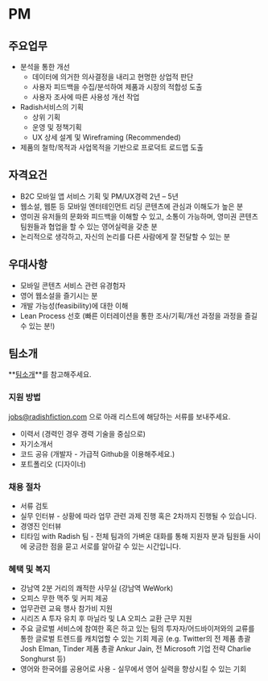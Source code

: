 
# PM

## 주요업무
 
- 분석을 통한 개선
  - 데이터에 의거한 의사결정을 내리고 현명한 상업적 판단
  - 사용자 피드백을 수집/분석하여 제품과 시장의 적합성 도출
  - 사용자 조사에 따른 사용성 개선 작업
- Radish서비스의 기획
  - 상위 기획
  - 운영 및 정책기획
  - UX 상세 설계 및 Wireframing (Recommended) 
- 제품의 철학/목적과 사업목적을 기반으로 프로덕트 로드맵 도출
 
## 자격요건

- B2C 모바일 앱 서비스 기획 및 PM/UX경력 2년 – 5년
- 웹소설, 웹툰 등 모바일 엔터테인먼트 리딩 콘텐츠에 관심과 이해도가 높은 분
- 영미권 유저들의 문화와 피드백을 이해할 수 있고, 소통이 가능하며, 영미권 콘텐츠팀원들과 협업을 할 수 있는 영어실력을 갖춘 분
- 논리적으로 생각하고, 자신의 논리를 다른 사람에게 잘 전달할 수 있는 분

## 우대사항 

- 모바일 콘텐츠 서비스 관련 유경험자
- 영어 웹소설을 즐기시는 분
- 개발 가능성(feasibility)에 대한 이해  
- Lean Process 선호 (빠른 이터레이션을 통한 조사/기획/개선 과정을 과정을 즐길 수 있는 분!)

## 팀소개

**[팀소개](https://github.com/radishmedia/team/blob/master/README.md)**를 참고해주세요.


### 지원 방법

jobs@radishfiction.com 으로 아래 리스트에 해당하는 서류를 보내주세요. 

- 이력서 (경력인 경우 경력 기술을 중심으로)
- 자기소개서
- 코드 공유 (개발자 - 가급적 Github을 이용해주세요.) 
- 포트폴리오 (디자이너)


### 채용 절차

- 서류 검토
- 실무 인터뷰 - 상황에 따라 업무 관련 과제 진행 혹은 2차까지 진행될 수 있습니다.
- 경영진 인터뷰
- 티타임 with Radish 팀 - 전체 팀과의 가벼운 대화를 통해 지원자 분과 팀원들 사이에 궁금한 점을 묻고 서로를 알아갈 수 있는 시간입니다.


### 혜택 및 복지

- 강남역 2분 거리의 쾌적한 사무실 (강남역 WeWork)
- 오피스 무한 맥주 및 커피 제공
- 업무관련 교육 행사 참가비 지원
- 시리즈 A 투자 유치 후 마닐라 및 LA 오피스 교환 근무 지원
- 주요 글로벌 서비스에 참여한 혹은 하고 있는 팀의 투자자/어드바이저와의 교류를 통한 글로벌 트렌드를 캐치업할 수 있는 기회 제공 (e.g. Twitter의 전 제품 총괄 Josh Elman, Tinder 제품 총괄 Ankur Jain, 전 Microsoft 기업 전략 Charlie Songhurst 등)
- 영어와 한국어를 공용어로 사용 - 실무에서 영어 실력을 향상시킬 수 있는 기회
